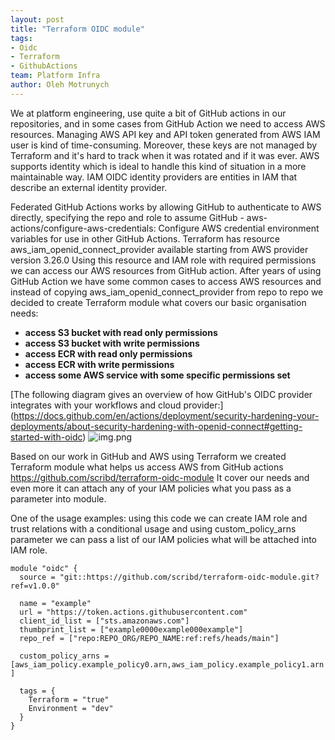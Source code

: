 ```yaml
---
layout: post
title: "Terraform OIDC module"
tags:
- Oidc
- Terraform
- GithubActions
team: Platform Infra
author: Oleh Motrunych
---
```


We at platform engineering, use quite a bit of GitHub actions in our repositories, and in some cases from GitHub Action we need to access AWS resources.  Managing AWS API key and API token generated from AWS IAM user is kind of time-consuming. Moreover, these keys are not managed by Terraform and it's hard to track when it was rotated and if it was ever. AWS supports identity which is ideal to handle this kind of situation in a more maintainable way. IAM OIDC identity providers are entities in IAM that describe an external identity provider.

Federated GitHub Actions works by allowing GitHub to authenticate to AWS directly, specifying the repo and role to assume GitHub - aws-actions/configure-aws-credentials: Configure AWS credential environment variables for use in other GitHub Actions.
Terraform has resource aws_iam_openid_connect_provider available starting from AWS provider version 3.26.0 Using this resource and IAM role with required permissions we can access our AWS resources from GitHub action. After years of using GitHub Action we have some common cases to access AWS resources and instead of copying aws_iam_openid_connect_provider from repo to repo we decided to create Terraform module what covers our basic organisation needs:
- **access S3 bucket with read only permissions**
- **access S3 bucket with write permissions**
- **access ECR  with read only permissions**
- **access ECR  with write permissions**
- **access some AWS service with some specific permissions set**

[The following diagram gives an overview of how GitHub's OIDC provider integrates with your workflows and cloud provider:] (https://docs.github.com/en/actions/deployment/security-hardening-your-deployments/about-security-hardening-with-openid-connect#getting-started-with-oidc)
![img.png](https://docs.github.com/assets/cb-63262/images/help/images/oidc-architecture.png)

Based on our work in GitHub and AWS using Terraform we created Terraform module what helps us access AWS from GitHub actions https://github.com/scribd/terraform-oidc-module It cover our needs and even more it can attach any of your IAM policies what you pass as a parameter into module.

One of the usage examples:
using this code we can create  IAM role and trust relations with a conditional usage and using custom_policy_arns parameter we can pass a list of our IAM policies what will be attached into IAM role.

```hcl
module "oidc" {
  source = "git::https://github.com/scribd/terraform-oidc-module.git?ref=v1.0.0"

  name = "example"
  url = "https://token.actions.githubusercontent.com"
  client_id_list = ["sts.amazonaws.com"]
  thumbprint_list = ["example0000example000example"]
  repo_ref = ["repo:REPO_ORG/REPO_NAME:ref:refs/heads/main"]

  custom_policy_arns = [aws_iam_policy.example_policy0.arn,aws_iam_policy.example_policy1.arn ]

  tags = {
    Terraform = "true"
    Environment = "dev"
  }
}
```

